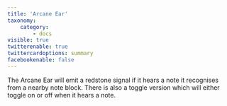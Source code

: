 ```yaml
---
title: 'Arcane Ear'
taxonomy:
    category:
        - docs
visible: true
twitterenable: true
twittercardoptions: summary
facebookenable: false
---
```


The Arcane Ear will emit a redstone signal if it hears a note it recognises from a nearby note block. There is also a toggle version which will either toggle on or off when it hears a note.